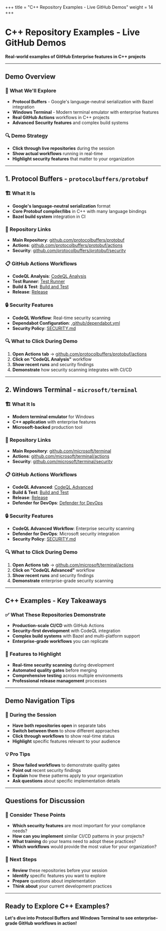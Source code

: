 +++
title = "C++ Repository Examples - Live GitHub Demos"
weight = 14
+++

# C++ Repository Examples - Live GitHub Demos

**Real-world examples of GitHub Enterprise features in C++ projects**

---

## Demo Overview

### 🎯 **What We'll Explore**
- **Protocol Buffers** - Google's language-neutral serialization with Bazel integration
- **Windows Terminal** - Modern terminal emulator with enterprise features
- **Real GitHub Actions** workflows in C++ projects
- **Advanced Security features** and complex build systems

### 🔍 **Demo Strategy**
- **Click through live repositories** during the session
- **Show actual workflows** running in real-time
- **Highlight security features** that matter to your organization

---

## 1. Protocol Buffers - `protocolbuffers/protobuf`

### 🏗️ **What It Is**
- **Google's language-neutral serialization** format
- **Core Protobuf compiler/libs** in C++ with many language bindings
- **Bazel build system** integration in CI

### 🔗 **Repository Links**
- **Main Repository**: [github.com/protocolbuffers/protobuf](https://github.com/protocolbuffers/protobuf)
- **Actions**: [github.com/protocolbuffers/protobuf/actions](https://github.com/protocolbuffers/protobuf/actions)
- **Security**: [github.com/protocolbuffers/protobuf/security](https://github.com/protocolbuffers/protobuf/security)

### 📋 **GitHub Actions Workflows**
- **CodeQL Analysis**: [CodeQL Analysis](https://github.com/protocolbuffers/protobuf/actions/workflows/github-code-scanning/codeql)
- **Test Runner**: [Test Runner](https://github.com/protocolbuffers/protobuf/actions/workflows/test_runner.yml)
- **Build & Test**: [Build and Test](https://github.com/protocolbuffers/protobuf/actions/workflows/build-and-test.yml)
- **Release**: [Release](https://github.com/protocolbuffers/protobuf/actions/workflows/release.yml)

### 🔒 **Security Features**
- **CodeQL Workflow**: Real-time security scanning
- **Dependabot Configuration**: [.github/dependabot.yml](https://github.com/protocolbuffers/protobuf/blob/main/.github/dependabot.yml)
- **Security Policy**: [SECURITY.md](https://github.com/protocolbuffers/protobuf/blob/main/SECURITY.md)

### 🔍 **What to Click During Demo**
1. **Open Actions tab** → [github.com/protocolbuffers/protobuf/actions](https://github.com/protocolbuffers/protobuf/actions)
2. **Click on "CodeQL Analysis"** workflow
3. **Show recent runs** and security findings
4. **Demonstrate** how security scanning integrates with CI/CD

---

## 2. Windows Terminal - `microsoft/terminal`

### 🏗️ **What It Is**
- **Modern terminal emulator** for Windows
- **C++ application** with enterprise features
- **Microsoft-backed** production tool

### 🔗 **Repository Links**
- **Main Repository**: [github.com/microsoft/terminal](https://github.com/microsoft/terminal)
- **Actions**: [github.com/microsoft/terminal/actions](https://github.com/microsoft/terminal/actions)
- **Security**: [github.com/microsoft/terminal/security](https://github.com/microsoft/terminal/security)

### 📋 **GitHub Actions Workflows**
- **CodeQL Advanced**: [CodeQL Advanced](https://github.com/microsoft/terminal/actions/workflows/codeql.yml)
- **Build & Test**: [Build and Test](https://github.com/microsoft/terminal/actions/workflows/build-and-test.yml)
- **Release**: [Release](https://github.com/microsoft/terminal/actions/workflows/release.yml)
- **Defender for DevOps**: [Defender for DevOps](https://github.com/microsoft/terminal/actions/workflows/defender-for-devops.yml)

### 🔒 **Security Features**
- **CodeQL Advanced Workflow**: Enterprise security scanning
- **Defender for DevOps**: Microsoft security integration
- **Security Policy**: [SECURITY.md](https://github.com/microsoft/terminal/blob/main/SECURITY.md)

### 🔍 **What to Click During Demo**
1. **Open Actions tab** → [github.com/microsoft/terminal/actions](https://github.com/microsoft/terminal/actions)
2. **Click on "CodeQL Advanced"** workflow
3. **Show recent runs** and security findings
4. **Demonstrate** enterprise-grade security scanning

---

## C++ Examples - Key Takeaways

### ✅ **What These Repositories Demonstrate**
- **Production-scale CI/CD** with GitHub Actions
- **Security-first development** with CodeQL integration
- **Complex build systems** with Bazel and multi-platform support
- **Enterprise-grade workflows** you can replicate

### 🎯 **Features to Highlight**
- **Real-time security scanning** during development
- **Automated quality gates** before merging
- **Comprehensive testing** across multiple environments
- **Professional release management** processes

---

## Demo Navigation Tips

### 🚀 **During the Session**
- **Have both repositories open** in separate tabs
- **Switch between them** to show different approaches
- **Click through workflows** to show real-time status
- **Highlight** specific features relevant to your audience

### 💡 **Pro Tips**
- **Show failed workflows** to demonstrate quality gates
- **Point out** recent security findings
- **Explain** how these patterns apply to your organization
- **Ask questions** about specific implementation details

---

## Questions for Discussion

### 💭 **Consider These Points**
- **Which security features** are most important for your compliance needs?
- **How can you implement** similar CI/CD patterns in your projects?
- **What training** do your teams need to adopt these practices?
- **Which workflows** would provide the most value for your organization?

### 🎯 **Next Steps**
- **Review** these repositories before your session
- **Identify** specific features you want to explore
- **Prepare** questions about implementation
- **Think about** your current development practices

---

## Ready to Explore C++ Examples?

**Let's dive into Protocol Buffers and Windows Terminal to see enterprise-grade GitHub workflows in action!**

